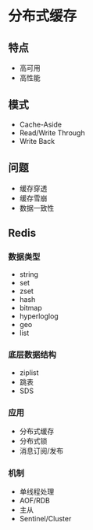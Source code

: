 # 分布式缓存

## 特点

- 高可用
- 高性能

## 模式

- Cache-Aside
- Read/Write Through
- Write Back

## 问题

- 缓存穿透
- 缓存雪崩
- 数据一致性

## Redis

### 数据类型

- string
- set
- zset
- hash
- bitmap
- hyperloglog
- geo
- list

### 底层数据结构

- ziplist
- 跳表
- SDS

### 应用

- 分布式缓存
- 分布式锁
- 消息订阅/发布


### 机制
- 单线程处理
- AOF/RDB
- 主从
- Sentinel/Cluster



